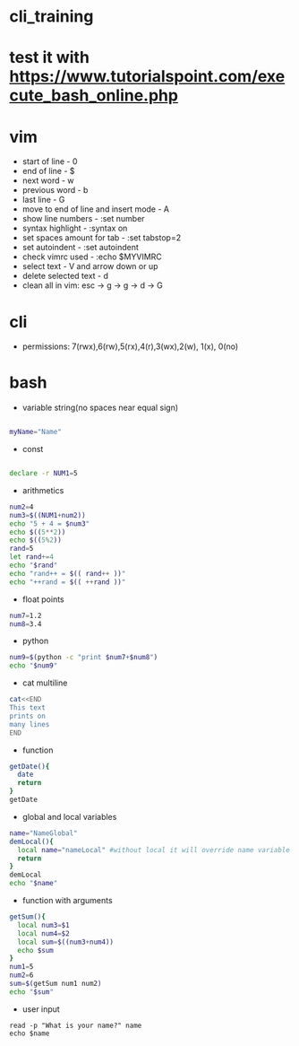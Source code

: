 # cli_training  
# test it with https://www.tutorialspoint.com/execute_bash_online.php

# vim   
* start of line - 0  
* end of line - $  
* next word - w  
* previous word - b  
* last line - G  
* move to end of line and insert mode - A  
* show line numbers - :set number  
* syntax highlight - :syntax on  
* set spaces amount for tab - :set tabstop=2  
* set autoindent - :set autoindent  
* check vimrc used - :echo $MYVIMRC  
* select text - V and arrow down or up
* delete selected text - d
* clean all in vim: esc -> g -> g -> d -> G

# cli
* permissions: 7(rwx),6(rw),5(rx),4(r),3(wx),2(w), 1(x), 0(no)

# bash
* variable string(no spaces near equal sign)
``` bash 

myName="Name"
```
* const 
``` bash 

declare -r NUM1=5
```
* arithmetics
``` bash 
num2=4
num3=$((NUM1+num2))
echo "5 + 4 = $num3"
echo $((5**2))
echo $((5%2))
rand=5
let rand+=4
echo "$rand"
echo "rand++ = $(( rand++ ))"
echo "++rand = $(( ++rand ))"
```
* float points
``` bash 
num7=1.2
num8=3.4
```
* python
``` bash 
num9=$(python -c "print $num7+$num8")
echo "$num9"
```
* cat multiline
``` bash 
cat<<END
This text 
prints on
many lines
END
```
* function
``` bash 
getDate(){
  date
  return 
}
getDate
```
* global and local variables 
``` bash
name="NameGlobal"
demLocal(){
  local name="nameLocal" #without local it will override name variable
  return
}
demLocal
echo "$name"
```
* function with arguments
``` bash
getSum(){
  local num3=$1
  local num4=$2
  local sum=$((num3+num4))
  echo $sum
}
num1=5
num2=6
sum=$(getSum num1 num2)
echo "$sum"
```

* user input
``` shell
read -p "What is your name?" name
echo $name
```

